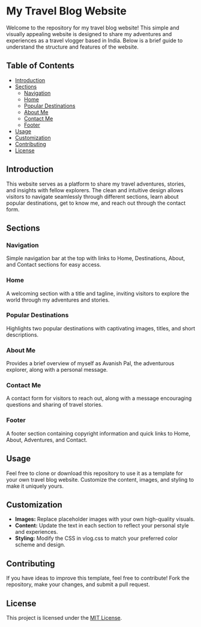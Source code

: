 # My Travel Blog Website

Welcome to the repository for my travel blog website! This simple and visually appealing website is designed to share my adventures and experiences as a travel vlogger based in India. Below is a brief guide to understand the structure and features of the website.

## Table of Contents
- [Introduction](#introduction)
- [Sections](#sections)
  - [Navigation](#navigation)
  - [Home](#home)
  - [Popular Destinations](#popular-destinations)
  - [About Me](#about-me)
  - [Contact Me](#contact-me)
  - [Footer](#footer)
- [Usage](#usage)
- [Customization](#customization)
- [Contributing](#contributing)
- [License](#license)

## Introduction
This website serves as a platform to share my travel adventures, stories, and insights with fellow explorers. The clean and intuitive design allows visitors to navigate seamlessly through different sections, learn about popular destinations, get to know me, and reach out through the contact form.

## Sections

### Navigation
Simple navigation bar at the top with links to Home, Destinations, About, and Contact sections for easy access.

### Home
A welcoming section with a title and tagline, inviting visitors to explore the world through my adventures and stories.

### Popular Destinations
Highlights two popular destinations with captivating images, titles, and short descriptions.

### About Me
Provides a brief overview of myself as Avanish Pal, the adventurous explorer, along with a personal message.

### Contact Me
A contact form for visitors to reach out, along with a message encouraging questions and sharing of travel stories.

### Footer
A footer section containing copyright information and quick links to Home, About, Adventures, and Contact.

## Usage
Feel free to clone or download this repository to use it as a template for your own travel blog website. Customize the content, images, and styling to make it uniquely yours.

## Customization
- **Images:** Replace placeholder images with your own high-quality visuals.
- **Content:** Update the text in each section to reflect your personal style and experiences.
- **Styling:** Modify the CSS in vlog.css to match your preferred color scheme and design.

## Contributing
If you have ideas to improve this template, feel free to contribute! Fork the repository, make your changes, and submit a pull request.

## License
This project is licensed under the [MIT License](LICENSE).
